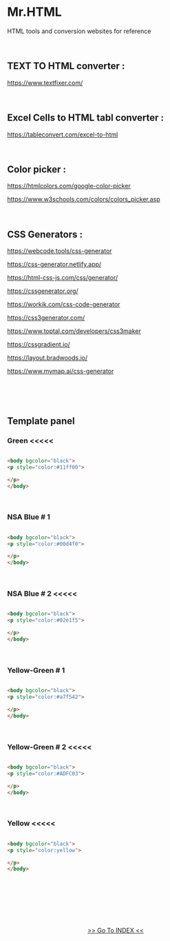 # Mr.HTML
HTML tools and conversion websites for reference 

</BR>

## TEXT TO HTML converter :  
https://www.textfixer.com/

</BR>

## Excel Cells to HTML tabl converter : 
https://tableconvert.com/excel-to-html

</BR>

## Color picker : 
https://htmlcolors.com/google-color-picker

https://www.w3schools.com/colors/colors_picker.asp

</BR>

## CSS Generators : 

https://webcode.tools/css-generator

https://css-generator.netlify.app/

https://html-css-js.com/css/generator/

https://cssgenerator.org/

https://workik.com/css-code-generator

https://css3generator.com/

https://www.toptal.com/developers/css3maker

https://cssgradient.io/

https://layout.bradwoods.io/

https://www.mymap.ai/css-generator

</BR>
</BR>
</BR>

## Template panel  

### Green <<<<<

```html

<body bgcolor="black">
<p style="color:#11ff00">

</p>
</body>

```

</BR>

### NSA Blue # 1

```html

<body bgcolor="black">
<p style="color:#00d4f0">

</p>
</body>

```

</BR>

### NSA Blue # 2 <<<<<

```html

<body bgcolor="black">
<p style="color:#02e1f5">

</p>
</body>

```

</BR>

### Yellow-Green # 1 

```html

<body bgcolor="black">
<p style="color:#a7f542">

</p>
</body>

```

</BR>

### Yellow-Green # 2 <<<<<

```html

<body bgcolor="black">
<p style="color:#ADFC03">

</p>
</body>

```

</BR>

### Yellow <<<<<

```html

<body bgcolor="black">
<p style="color:yellow">

</p>
</body>

```

</BR>
</BR>

<!-- 

</BR>

</BR>
</BR>


```diff
+ this text is highlighted in green
- this text is highlighted in red
```

-->

## 

</br></br>

<p align="center"> 
<a href="https://github.com/Octavius-Dante/Mr.Index"> >> Go To INDEX << </a> 
</p>

##

</br></br></br>
